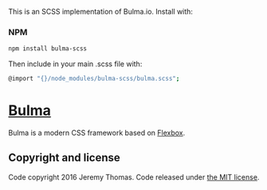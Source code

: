 
This is an SCSS implementation of Bulma.io.  Install with: 

### NPM

```sh
npm install bulma-scss
```

Then include in your main .scss file with:

```sh
@import "{}/node_modules/bulma-scss/bulma.scss"; 
```


# [Bulma](http://bulma.io)

Bulma is a modern CSS framework based on [Flexbox](https://developer.mozilla.org/en-US/docs/Web/CSS/CSS_Flexible_Box_Layout/Using_CSS_flexible_boxes).

## Copyright and license

Code copyright 2016 Jeremy Thomas. Code released under [the MIT license](https://github.com/jgthms/bulma/blob/master/LICENSE).
